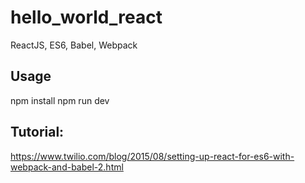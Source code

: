 # hello_world_react
ReactJS, ES6, Babel, Webpack

## Usage
npm install
npm run dev

## Tutorial:
https://www.twilio.com/blog/2015/08/setting-up-react-for-es6-with-webpack-and-babel-2.html
